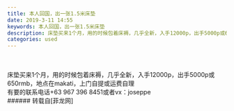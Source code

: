 ```yaml
---
title: 本人回国，出一张1.5米床垫
date: 2019-3-11 14:55
keywords: 本人回国，出一张1.5米床垫
description: 床垫买来1个月，用的时候包着床褥，几乎全新，入手12000p，出手5000p或650rmb，地点在makati，上门自提或运费自理有要的联系电话+63 967 396 8451或者vx：joseppe
categories: used
---
```

<td class="t_f" id="postmessage_3202389">

<br/>
<br/>
床垫买来1个月，用的时候包着床褥，几乎全新，入手12000p，出手5000p或650rmb，地点在makati，上门自提或运费自理<br/>
有要的联系电话+63 967 396 8451或者vx：joseppe<br/>
</td>
###### 转载自[菲龙网]
